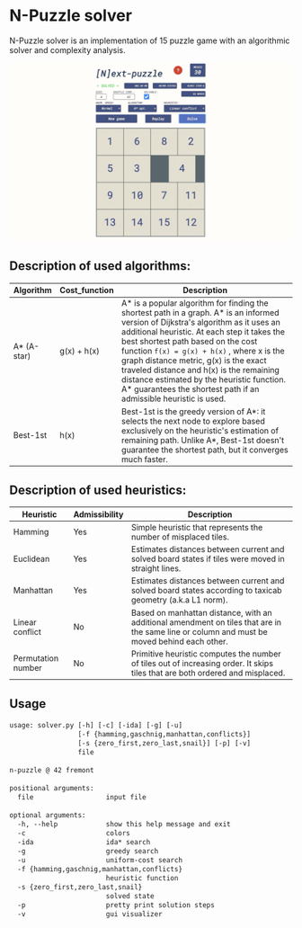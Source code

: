 # N-Puzzle solver

N-Puzzle solver is an implementation of 15 puzzle game with an algorithmic solver and complexity analysis.<br/>

![Alt text](https://github.com/igorgarbuz/cdn/blob/main/n-puzzle/n-puzzle-demo.gif)

## Description of used algorithms:

| Algorithm  | Cost_function | Description|
| ------------- | ------------- |-----------------|
| A* (A-star)  | g(x) + h(x)  | A* is a popular algorithm for finding the shortest path in a graph. A* is an informed version of Dijkstra's algorithm as it uses an additional heuristic. At each step it takes the best shortest path based on the cost function `f(x) = g(x) + h(x)` , where x is the graph distance metric, g(x) is the exact traveled distance and h(x) is the remaining distance estimated by the heuristic function. A* guarantees the shortest path if an admissible heuristic is used.|
|Best-1st|h(x)|Best-1st is the greedy version of A*: it selects the next node to explore based exclusively on the heuristic's estimation of remaining path. Unlike A*, Best-1st doesn't guarantee the shortest path, but it converges much faster.|

## Description of used heuristics:

| Heuristic  | Admissibility | Description|
| ------------- | ------------- |-----------------|
|Hamming|Yes|Simple heuristic that represents the number of misplaced tiles.|
|Euclidean	|Yes|Estimates distances between current and solved board states if tiles were moved in straight lines.|
|Manhattan|Yes|Estimates distances between current and solved board states according to taxicab geometry (a.k.a L1 norm).|
|Linear conflict|No|Based on manhattan distance, with an additional amendment on tiles that are in the same line or column and must be moved behind each other.|
|Permutation number|No|Primitive heuristic computes the number of tiles out of increasing order. It skips tiles that are both ordered and misplaced.|

## Usage

```
usage: solver.py [-h] [-c] [-ida] [-g] [-u]
                 [-f {hamming,gaschnig,manhattan,conflicts}]
                 [-s {zero_first,zero_last,snail}] [-p] [-v]
                 file

n-puzzle @ 42 fremont

positional arguments:
  file                  input file

optional arguments:
  -h, --help            show this help message and exit
  -c                    colors
  -ida                  ida* search
  -g                    greedy search
  -u                    uniform-cost search
  -f {hamming,gaschnig,manhattan,conflicts}
                        heuristic function
  -s {zero_first,zero_last,snail}
                        solved state
  -p                    pretty print solution steps
  -v                    gui visualizer
  ```
